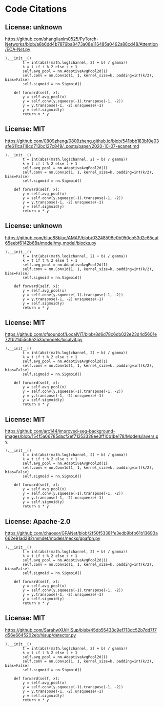# Code Citations

## License: unknown
https://github.com/shanglianlm0525/PyTorch-Networks/blob/a6b6dd4b7876ba8473a08e116485a0492a88cd48/Attention/ECA-Net.py

```
).__init__()
        t = int(abs((math.log(channel, 2) + b) / gamma))
        k = t if t % 2 else t + 1
        self.avg_pool = nn.AdaptiveAvgPool2d(1)
        self.conv = nn.Conv1d(1, 1, kernel_size=k, padding=int(k/2), bias=False)
        self.sigmoid = nn.Sigmoid()

    def forward(self, x):
        y = self.avg_pool(x)
        y = self.conv(y.squeeze(-1).transpose(-1, -2))
        y = y.transpose(-1, -2).unsqueeze(-1)
        y = self.sigmoid(y)
        return x * y
```


## License: MIT
https://github.com/0809zheng/0809zheng.github.io/blob/541bbb183b10e03afe611ca118cd713bc127c849/_posts/paper/2020-10-07-ecanet.md

```
).__init__()
        t = int(abs((math.log(channel, 2) + b) / gamma))
        k = t if t % 2 else t + 1
        self.avg_pool = nn.AdaptiveAvgPool2d(1)
        self.conv = nn.Conv1d(1, 1, kernel_size=k, padding=int(k/2), bias=False)
        self.sigmoid = nn.Sigmoid()

    def forward(self, x):
        y = self.avg_pool(x)
        y = self.conv(y.squeeze(-1).transpose(-1, -2))
        y = y.transpose(-1, -2).unsqueeze(-1)
        y = self.sigmoid(y)
        return x * y
```


## License: unknown
https://github.com/blue88blue/AMAP/blob/03248598e0b950cb53d2c65caf65eebf6142b68a/model/my_model/blocks.py

```
).__init__()
        t = int(abs((math.log(channel, 2) + b) / gamma))
        k = t if t % 2 else t + 1
        self.avg_pool = nn.AdaptiveAvgPool2d(1)
        self.conv = nn.Conv1d(1, 1, kernel_size=k, padding=int(k/2), bias=False)
        self.sigmoid = nn.Sigmoid()

    def forward(self, x):
        y = self.avg_pool(x)
        y = self.conv(y.squeeze(-1).transpose(-1, -2))
        y = y.transpose(-1, -2).unsqueeze(-1)
        y = self.sigmoid(y)
        return x * y
```


## License: MIT
https://github.com/ofsoundof/LocalViT/blob/8d6d78c6db022e23d4d5601e72fb21d55c9a253a/models/localvit.py

```
).__init__()
        t = int(abs((math.log(channel, 2) + b) / gamma))
        k = t if t % 2 else t + 1
        self.avg_pool = nn.AdaptiveAvgPool2d(1)
        self.conv = nn.Conv1d(1, 1, kernel_size=k, padding=int(k/2), bias=False)
        self.sigmoid = nn.Sigmoid()

    def forward(self, x):
        y = self.avg_pool(x)
        y = self.conv(y.squeeze(-1).transpose(-1, -2))
        y = y.transpose(-1, -2).unsqueeze(-1)
        y = self.sigmoid(y)
        return x * y
```


## License: MIT
https://github.com/arc144/improved-seg-background-images/blob/154f5a06785dacf2ef71353328ee3ff10b1be178/Models/layers.py

```
).__init__()
        t = int(abs((math.log(channel, 2) + b) / gamma))
        k = t if t % 2 else t + 1
        self.avg_pool = nn.AdaptiveAvgPool2d(1)
        self.conv = nn.Conv1d(1, 1, kernel_size=k, padding=int(k/2), bias=False)
        self.sigmoid = nn.Sigmoid()

    def forward(self, x):
        y = self.avg_pool(x)
        y = self.conv(y.squeeze(-1).transpose(-1, -2))
        y = y.transpose(-1, -2).unsqueeze(-1)
        y = self.sigmoid(y)
        return x * y
```


## License: Apache-2.0
https://github.com/chaosor/GPANet/blob/2f50f53381fe3edb9bfb61b13693a662e91ad282/mmdet/models/necks/gpafpn.py

```
).__init__()
        t = int(abs((math.log(channel, 2) + b) / gamma))
        k = t if t % 2 else t + 1
        self.avg_pool = nn.AdaptiveAvgPool2d(1)
        self.conv = nn.Conv1d(1, 1, kernel_size=k, padding=int(k/2), bias=False)
        self.sigmoid = nn.Sigmoid()

    def forward(self, x):
        y = self.avg_pool(x)
        y = self.conv(y.squeeze(-1).transpose(-1, -2))
        y = y.transpose(-1, -2).unsqueeze(-1)
        y = self.sigmoid(y)
        return x * y
```


## License: MIT
https://github.com/SarahwXU/HiSup/blob/45db55433c9ef713dc52b7dd7f7d56e6645202eb/hisup/detector.py

```
).__init__()
        t = int(abs((math.log(channel, 2) + b) / gamma))
        k = t if t % 2 else t + 1
        self.avg_pool = nn.AdaptiveAvgPool2d(1)
        self.conv = nn.Conv1d(1, 1, kernel_size=k, padding=int(k/2), bias=False)
        self.sigmoid = nn.Sigmoid()

    def forward(self, x):
        y = self.avg_pool(x)
        y = self.conv(y.squeeze(-1).transpose(-1, -2))
        y = y.transpose(-1, -2).unsqueeze(-1)
        y = self.sigmoid(y)
        return x * y
```


